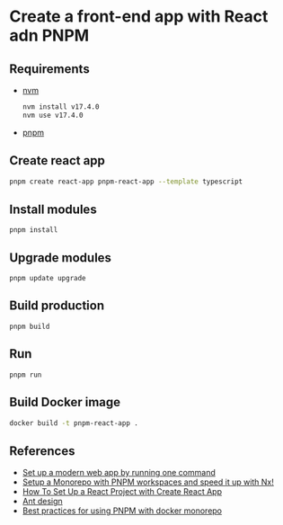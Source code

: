# Create a front-end app with React adn PNPM


## Requirements

* [nvm](https://github.com/nvm-sh/nvm#install--update-script)
  ```bash
  nvm install v17.4.0
  nvm use v17.4.0
  ```
* [pnpm](https://pnpm.io/installation)


## Create react app
```bash
pnpm create react-app pnpm-react-app --template typescript
```

## Install modules

```
pnpm install
```

## Upgrade modules
```
pnpm update upgrade
```

## Build production

```
pnpm build
```

## Run

```
pnpm run
```

## Build Docker image

```bash
docker build -t pnpm-react-app .
```

## References

* [Set up a modern web app by running one command](https://github.com/facebook/create-react-app)
* [Setup a Monorepo with PNPM workspaces and speed it up with Nx!](https://blog.nrwl.io/setup-a-monorepo-with-pnpm-workspaces-and-speed-it-up-with-nx-bc5d97258a7e)
* [How To Set Up a React Project with Create React App](https://www.digitalocean.com/community/tutorials/how-to-set-up-a-react-project-with-create-react-app)
* [Ant design](https://ant.design/docs/react/use-in-typescript)
* [Best practices for using PNPM with docker monorepo](https://github.com/pnpm/pnpm/issues/3114)
